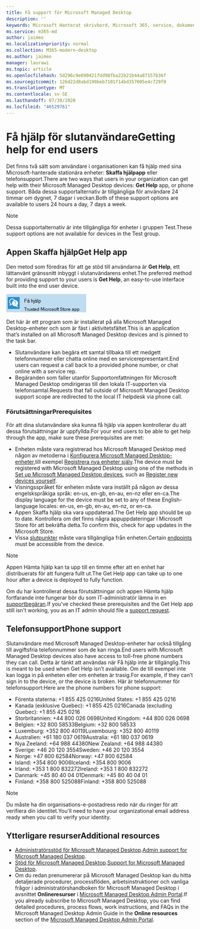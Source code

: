 ```yaml
---
title: Få support för Microsoft Managed Desktop
description: ''
keywords: Microsoft Hanterat skrivbord, Microsoft 365, service, dokumentation
ms.service: m365-md
author: jaimeo
ms.localizationpriority: normal
ms.collection: M365-modern-desktop
ms.author: jaimeo
manager: laurawi
ms.topic: article
ms.openlocfilehash: 5d296c9e690421fdd98fba22b21b44a87157b36f
ms.sourcegitcommit: 126d22d8abd190beb7101f14bd357005e4c729f0
ms.translationtype: MT
ms.contentlocale: sv-SE
ms.lasthandoff: 07/30/2020
ms.locfileid: "46529761"
---
```

# <a name="getting-help-for-end-users"></a><span data-ttu-id="967d6-103">Få hjälp för slutanvändare</span><span class="sxs-lookup"><span data-stu-id="967d6-103">Getting help for end users</span></span>

<span data-ttu-id="967d6-104">Det finns två sätt som användare i organisationen kan få hjälp med sina Microsoft-hanterade stationära enheter: **Skaffa hjälpapp** eller telefonsupport.</span><span class="sxs-lookup"><span data-stu-id="967d6-104">There are two ways that users in your organization can get help with their Microsoft Managed Desktop devices: **Get Help** app, or phone support.</span></span> <span data-ttu-id="967d6-105">Båda dessa supportalternativ är tillgängliga för användare 24 timmar om dygnet, 7 dagar i veckan.</span><span class="sxs-lookup"><span data-stu-id="967d6-105">Both of these support options are available to users 24 hours a day, 7 days a week.</span></span>
 
>[!NOTE]
><span data-ttu-id="967d6-106">Dessa supportalternativ är inte tillgängliga för enheter i gruppen Test.</span><span class="sxs-lookup"><span data-stu-id="967d6-106">These support options are not available for devices in the Test group.</span></span>

## <a name="get-help-app"></a><span data-ttu-id="967d6-107">Appen Skaffa hjälp</span><span class="sxs-lookup"><span data-stu-id="967d6-107">Get Help app</span></span>

<span data-ttu-id="967d6-108">Den metod som föredras för att ge stöd till användarna är **Get Help**, ett lättanvänt gränssnitt inbyggt i slutanvändarens enhet.</span><span class="sxs-lookup"><span data-stu-id="967d6-108">The preferred method for providing support to your users is **Get Help**, an easy-to-use interface built into the end user device.</span></span>  

![Ikonen Skaffa hjälpapp](../../media/get-help.png)

<span data-ttu-id="967d6-110">Det här är ett program som är installerat på alla Microsoft Managed Desktop-enheter och som är fäst i aktivitetsfältet.</span><span class="sxs-lookup"><span data-stu-id="967d6-110">This is an application that’s installed on all Microsoft Managed Desktop devices and is pinned to the task bar.</span></span> 

- <span data-ttu-id="967d6-111">Slutanvändare kan begära ett samtal tillbaka till ett medgett telefonnummer eller chatta online med en servicerepresentant.</span><span class="sxs-lookup"><span data-stu-id="967d6-111">End users can request a call back to a provided phone number, or chat online with a service rep.</span></span>
- <span data-ttu-id="967d6-112">Begäranden som faller utanför Supportomfattningen för Microsoft Managed Desktop omdirigeras till den lokala IT-supporten via telefonsamtal.</span><span class="sxs-lookup"><span data-stu-id="967d6-112">Requests that fall outside of Microsoft Managed Desktop support scope are redirected to the local IT helpdesk via phone call.</span></span>

### <a name="prerequisites"></a><span data-ttu-id="967d6-113">Förutsättningar</span><span class="sxs-lookup"><span data-stu-id="967d6-113">Prerequisites</span></span>
<span data-ttu-id="967d6-114">För att dina slutanvändare ska kunna få hjälp via appen kontrollerar du att dessa förutsättningar är uppfyllda:</span><span class="sxs-lookup"><span data-stu-id="967d6-114">For your end users to be able to get help through the app, make sure these prerequisites are met:</span></span>

- <span data-ttu-id="967d6-115">Enheten måste vara registrerad hos Microsoft Managed Desktop med någon av metoderna i [Konfigurera Microsoft Managed Desktop-enheter,](../get-started/set-up-devices.md)till exempel [Registrera nya enheter själv](../get-started/register-devices-self.md).</span><span class="sxs-lookup"><span data-stu-id="967d6-115">The device must be registered with Microsoft Managed Desktop using one of the methods in [Set up Microsoft Managed Desktop devices](../get-started/set-up-devices.md), such as [Register new devices yourself](../get-started/register-devices-self.md).</span></span>
- <span data-ttu-id="967d6-116">Visningsspråket för enheten måste vara inställt på någon av dessa engelskspråkiga språk: en-us, en-gb, en-au, en-nz eller en-ca.</span><span class="sxs-lookup"><span data-stu-id="967d6-116">The display language for the device must be set to any of these English-language locales: en-us, en-gb, en-au, en-nz, or en-ca.</span></span>
- <span data-ttu-id="967d6-117">Appen Skaffa hjälp ska vara uppdaterad.</span><span class="sxs-lookup"><span data-stu-id="967d6-117">The Get Help app should be up to date.</span></span> <span data-ttu-id="967d6-118">Kontrollera om det finns några appuppdateringar i Microsoft Store för att bekräfta detta.</span><span class="sxs-lookup"><span data-stu-id="967d6-118">To confirm this, check for app updates in the Microsoft Store.</span></span>
- <span data-ttu-id="967d6-119">Vissa [slutpunkter](../get-ready/network.md#endpoints-allowed-that-are-necessary-for-microsoft-managed-desktop) måste vara tillgängliga från enheten.</span><span class="sxs-lookup"><span data-stu-id="967d6-119">Certain [endpoints](../get-ready/network.md#endpoints-allowed-that-are-necessary-for-microsoft-managed-desktop) must be accessible from the device.</span></span>

> [!NOTE]
> <span data-ttu-id="967d6-120">Appen Hämta hjälp kan ta upp till en timme efter att en enhet har distribuerats för att fungera fullt ut.</span><span class="sxs-lookup"><span data-stu-id="967d6-120">The Get Help app can take up to one hour after a device is deployed to fully function.</span></span>

<span data-ttu-id="967d6-121">Om du har kontrollerat dessa förutsättningar och appen Hämta hjälp fortfarande inte fungerar bör du som IT-administratör lämna in en [supportbegäran](admin-support.md).</span><span class="sxs-lookup"><span data-stu-id="967d6-121">If you've checked these prerequisites and the Get Help app still isn't working, you as an IT admin should file a [support request](admin-support.md).</span></span>

## <a name="phone-support"></a><span data-ttu-id="967d6-122">Telefonsupport</span><span class="sxs-lookup"><span data-stu-id="967d6-122">Phone support</span></span>

<span data-ttu-id="967d6-123">Slutanvändare med Microsoft Managed Desktop-enheter har också tillgång till avgiftsfria telefonnummer som de kan ringa.</span><span class="sxs-lookup"><span data-stu-id="967d6-123">End users with Microsoft Managed Desktop devices also have access to toll-free phone numbers they can call.</span></span> <span data-ttu-id="967d6-124">Detta är tänkt att användas när Få hjälp inte är tillgänglig.</span><span class="sxs-lookup"><span data-stu-id="967d6-124">This is meant to be used when Get Help isn’t available.</span></span> <span data-ttu-id="967d6-125">Om de till exempel inte kan logga in på enheten eller om enheten är trasig.</span><span class="sxs-lookup"><span data-stu-id="967d6-125">For example, if they can’t sign in to the device, or the device is broken.</span></span> <span data-ttu-id="967d6-126">Här är telefonnummer för telefonsupport:</span><span class="sxs-lookup"><span data-stu-id="967d6-126">Here are the phone numbers for phone support:</span></span>

- <span data-ttu-id="967d6-127">Förenta staterna: +1 855 425 0216</span><span class="sxs-lookup"><span data-stu-id="967d6-127">United States: +1 855 425 0216</span></span>
- <span data-ttu-id="967d6-128">Kanada (exklusive Quebec): +1 855 425 0216</span><span class="sxs-lookup"><span data-stu-id="967d6-128">Canada (excluding Quebec): +1 855 425 0216</span></span>
- <span data-ttu-id="967d6-129">Storbritannien: +44 800 026 0698</span><span class="sxs-lookup"><span data-stu-id="967d6-129">United Kingdom: +44 800 026 0698</span></span>
- <span data-ttu-id="967d6-130">Belgien: +32 800 58533</span><span class="sxs-lookup"><span data-stu-id="967d6-130">Belgium: +32 800 58533</span></span>
- <span data-ttu-id="967d6-131">Luxemburg: +352 800 40119</span><span class="sxs-lookup"><span data-stu-id="967d6-131">Luxembourg: +352 800 40119</span></span>
- <span data-ttu-id="967d6-132">Australien: +61 180 037 0619</span><span class="sxs-lookup"><span data-stu-id="967d6-132">Australia: +61 180 037 0619</span></span>
- <span data-ttu-id="967d6-133">Nya Zeeland: +64 988 44380</span><span class="sxs-lookup"><span data-stu-id="967d6-133">New Zealand: +64 988 44380</span></span>
- <span data-ttu-id="967d6-134">Sverige: +46 20 120 3554</span><span class="sxs-lookup"><span data-stu-id="967d6-134">Sweden: +46 20 120 3554</span></span>
- <span data-ttu-id="967d6-135">Norge: +47 800 62584</span><span class="sxs-lookup"><span data-stu-id="967d6-135">Norway: +47 800 62584</span></span>
- <span data-ttu-id="967d6-136">Island: +354 800 9006</span><span class="sxs-lookup"><span data-stu-id="967d6-136">Iceland: +354 800 9006</span></span>
- <span data-ttu-id="967d6-137">Irland: +353 1 800 832272</span><span class="sxs-lookup"><span data-stu-id="967d6-137">Ireland: +353 1 800 832272</span></span>
- <span data-ttu-id="967d6-138">Danmark: +45 80 40 04 01</span><span class="sxs-lookup"><span data-stu-id="967d6-138">Denmark: +45 80 40 04 01</span></span>
- <span data-ttu-id="967d6-139">Finland: +358 800 525088</span><span class="sxs-lookup"><span data-stu-id="967d6-139">Finland: +358 800 525088</span></span>

>[!NOTE]
><span data-ttu-id="967d6-140">Du måste ha din organisations-e-postadress redo när du ringer för att verifiera din identitet.</span><span class="sxs-lookup"><span data-stu-id="967d6-140">You'll need to have your organizational email address ready when you call to verify your identity.</span></span> 

## <a name="additional-resources"></a><span data-ttu-id="967d6-141">Ytterligare resurser</span><span class="sxs-lookup"><span data-stu-id="967d6-141">Additional resources</span></span>
- <span data-ttu-id="967d6-142">[Administratörsstöd för Microsoft Managed Desktop](admin-support.md).</span><span class="sxs-lookup"><span data-stu-id="967d6-142">[Admin support for Microsoft Managed Desktop](admin-support.md).</span></span> 
- <span data-ttu-id="967d6-143">[Stöd för Microsoft Managed Desktop](../service-description/support.md).</span><span class="sxs-lookup"><span data-stu-id="967d6-143">[Support for Microsoft Managed Desktop](../service-description/support.md).</span></span>
- <span data-ttu-id="967d6-144">Om du redan prenumererar på Microsoft Managed Desktop kan du hitta detaljerade procedurer, processflöden, arbetsinstruktioner och vanliga frågor i administratörshandboken för Microsoft Managed Desktop i avsnittet **Onlineresurser** i [Microsoft Managed Desktop Admin Portal](https://aka.ms/mwaasportal).</span><span class="sxs-lookup"><span data-stu-id="967d6-144">If you already subscribe to Microsoft Managed Desktop, you can find detailed procedures, process flows, work instructions, and FAQs in the Microsoft Managed Desktop Admin Guide in the **Online resources** section of the [Microsoft Managed Desktop Admin Portal](https://aka.ms/mwaasportal).</span></span>

